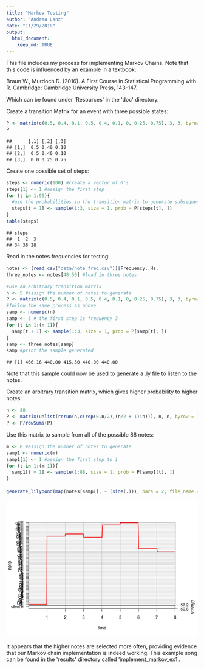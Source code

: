 ```yaml
---
title: "Markov Testing"
author: "Andrea Lanz"
date: "11/29/2018"
output: 
  html_document:
    keep_md: TRUE
---
```




This file includes my process for implementing Markov Chains. Note that this code is influenced by an example in a textbook:

Braun W., Murdoch D. (2016). A First Course in Statistical Programming with R. Cambridge: Cambridge University Press, 143-147.

Which can be found under 'Resources' in the 'doc' directory.

Create a transition Matrix for an event with three possible states:

```r
P <- matrix(c(0.5, 0.4, 0.1, 0.5, 0.4, 0.1, 0, 0.25, 0.75), 3, 3, byrow = TRUE)
P
```

```
##      [,1] [,2] [,3]
## [1,]  0.5 0.40 0.10
## [2,]  0.5 0.40 0.10
## [3,]  0.0 0.25 0.75
```

Create one possible set of steps:

```r
steps <- numeric(100) #create a vector of 0's
steps[1] <- 1 #assign the first step
for (t in 1:99){
  #use the probabilities in the transition matrix to generate subsequent steps
  steps[t + 1] <- sample(1:3, size = 1, prob = P[steps[t], ])
}
table(steps)
```

```
## steps
##  1  2  3 
## 34 38 28
```

Read in the notes frequencies for testing:

```r
notes <- (read.csv("data/note_freq.csv"))$Frequency..Hz.
three_notes <- notes[48:50] #load in three notes
```


```r
#use an arbitrary transition matrix
n <- 5 #assign the number of notes to generate
P <- matrix(c(0.5, 0.4, 0.1, 0.5, 0.4, 0.1, 0, 0.25, 0.75), 3, 3, byrow = TRUE)
#follow the same process as above
samp <- numeric(n)
samp <- 3 # the first step is frequency 3
for (t in 1:(n-1)){
  samp[t + 1] <- sample(1:3, size = 1, prob = P[samp[t], ])
}
samp <- three_notes[samp]
samp #print the sample generated
```

```
## [1] 466.16 440.00 415.30 440.00 440.00
```

Note that this sample could now be used to generate a .ly file to listen to the notes.

Create an arbitrary transition matrix, which gives higher probability to higher notes:

```r
n <- 88
P <- matrix(unlist(rerun(n,c(rep(0,n/2),(n/2 + 1):n))), n, n, byrow = TRUE)
P <- P/rowSums(P)
```

Use this matrix to sample from all of the possible 88 notes:

```r
m <- 8 #assign the number of notes to generate
samp1 <- numeric(m)
samp1[1] <- 1 #assign the first step to 1
for (t in 1:(m-1)){
  samp1[t + 1] <- sample(1:88, size = 1, prob = P[samp1[t], ])
}

generate_lilypond(map(notes[samp1], ~ (sine(.))), bars = 2, file_name = here("results", "implement_markov_ex1")) #generate a .ly file for the sampled notes
```

![](Implement_Markov_files/figure-html/implement_markov_plot1-1.png)<!-- -->

It appears that the higher notes are selected more often, providing evidence that our Markov chain implementation is indeed working. This example song can be found in the 'results' directory called 'implement_markov_ex1'.

